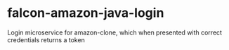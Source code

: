 # falcon-amazon-java-login
Login microservice for amazon-clone, which when presented with correct credentials returns a token
